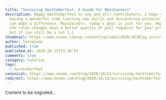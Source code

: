 ```yaml
---
title: "Surviving Hacktoberfest: A Guide for Maintainers"
description: Happy Hacktoberfest to one and all! Contributors, I hope you are
  having a wonderful time learning new skills and discovering projects where you
  can make a difference. Maintainers, today’s post is just for you. Hopefully,
  the rules changes mean a better quality of pull requests for your projects,
  but it can still be a lot […]
thumbnail: https://www.nexmo.com/wp-content/uploads/2020/10/Blog_Survival-Guide_Hacktoberfest_1200x600.png
author: lornajane
published: true
published_at: 2020-10-13T13:28:53
comments: true
category: tutorial
tags:
  - hacktoberfest
canonical: https://www.nexmo.com/blog/2020/10/13/surviving-hacktoberfest-a-guide-for-maintainers
redirect: https://www.nexmo.com/blog/2020/10/13/surviving-hacktoberfest-a-guide-for-maintainers
---
```

Content to be migrated...